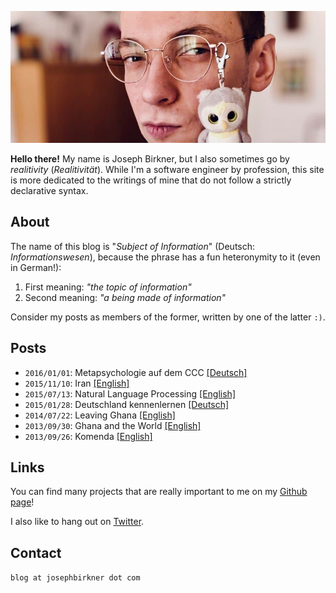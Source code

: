![me](me.jpg)

**Hello there!** My name is Joseph Birkner, but I also sometimes go by *realitivity* (*Realitivität*). While I'm a software engineer by profession, this site is more dedicated to the writings of mine that do not follow a strictly declarative syntax.

## About

The name of this blog is "*Subject of Information*" (Deutsch: *Informationswesen*), because the phrase has a fun heteronymity to it (even in German!):
 
1. First meaning: *"the topic of information"*
2. Second meaning: *"a being made of information"*

Consider my posts as members of the former, written by one of the latter `:)`.

## Posts

* `2016/01/01`: Metapsychologie auf dem CCC [[Deutsch]](blog/5_metapsychologie/de.md)
* `2015/11/10`: Iran [[English]](blog/4_iran/en.md)
* `2015/07/13`: Natural Language Processing [[English]](blog/3_nlp/en.md)
* `2015/01/28`: Deutschland kennenlernen [[Deutsch]](blog/4_deutschland/de.md)
* `2014/07/22`: Leaving Ghana [[English]](blog/2_leaving_ghana/en.md)
* `2013/09/30`: Ghana and the World [[English]](blog/1_africa/en.md)
* `2013/09/26`: Komenda [[English]](blog/0_komenda/en.md)

## Links

You can find many projects that are really important to me on my [Github page](https://github.com/josephbirkner)!

I also like to hang out on [Twitter](https://twitter.com/realitivite).

## Contact

`blog at josephbirkner dot com`
